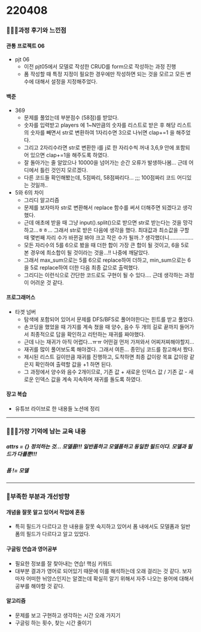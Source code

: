 # 220408

### 👨🏼‍🏫과정 후기와 느낀점

#### 관통 프로젝트 06

- pjt 06
  - 이전 pjt05에서 모델로 작성한 CRUD를 form으로 작성하는 과정 진행
  - 폼 작성할 때 특정 지정이 필요한 경우에만 작성하면 되는 것을 모르고 모든 변수에 대해서 설정을 지정해주었다.



#### 백준

- 369
  - 문제를 풀었는데 부분점수 (58점)를 받았다.
  - 숫자를 입력받고 players 에 1~N만큼의 숫자를 리스트로 받은 후 해당 리스트의 숫자를 빼면서 str로 변환하여 1자리수면 3으로 나뉘면 clap+=1 을 해주었다.
  - 그리고 2자리수라면 str로 변환한 i를 j로 한 자리수씩 꺼내 3,6,9 안에 포함되어 있으면 clap+=1을 해주도록 하였다.
  - 잘 돌아가는 줄 알았으나 10000을 넘어가는 순간 오류가 발생하나봄... 근데 어디에서 틀린 것인지 모르겠다.
  - 다른 코드들 확인해봤는데, 5점짜리, 58점짜리다... ;;; 100점짜리 코드 어디있는 것일까..
- 5와 6의 차이
  - 그리디 알고리즘
  - 문제를 보자마자 str로 변환해서 replace 함수를 써서 더해주면 되겠다고 생각했다.
  - 근데 애초에 받을 때 그냥 input().split()으로 받으면 str로 받는다는 것을 망각하고...ㅎㅎ... 그래서 str로 받은 다음에 생각을 했다. 최대값과 최소값을 구할 때 몇번째 자리 수가 바뀐걸 봐야 크고 작은 수가 될까..? 생각했더니................
  - 모든 자리수의 5를 6으로 봤을 때 더한 합이 가장 큰 합이 될 것이고, 6을 5로 본 경우에 최소합이 될 것이라는 것을...!! 나중에 깨달았다.
  - 그래서 max_sum으로는 5를 6으로 replace하여 더하고, min_sum으로는 6을 5로 replace하여 더한 다음 최종 값으로 출력했다.
  - 그리디는 이런식으로 간단한 코드로도 구현이 될 수 있다.... 근데 생각하는 과정이 어려운 것 같다.



#### 프로그래머스

- 타겟 넘버
  - 탐색에 포함되어 있어서 문제를 DFS/BFS로 풀어야한다는 힌트를 받고 풀었다.
  - 손코딩을 했었을 때 가지를 계속 쳤을 때 양수, 음수 두 개의 길로 끝까지 들어가서 최종적으로 답을 확인하고 리턴하는 재귀를 짜야했다.
  - 근데 나는 재귀가 아직 어렵다...ㅠㅠ 어떤걸 먼저 가져와서 어찌저찌해야할지...
  - 재귀를 많이 풀어보도록 해야겠다. 그래서 여튼... 종민님 코드를 참고해서 짰다.
  - 제시된 리스트 길이만큼 재귀를 진행하고, 도착하면 최종 값이랑 목표 값이랑 같은지 확인하여 출력할 값을 +1 하면 된다.
  - 그 과정에서 양수와 음수 2개이므로, 기존 값 + 새로운 인덱스 값 / 기존 값 - 새로운 인덱스 값을 계속 지속하며 재귀를 돌도록 하였다.



#### 장고 복습

- 유튜브 라이브로 한 내용들 노션에 정리

---

### 💁🏼‍♂️가장 기억에 남는 교육 내용

##### attrs = {} 정의하는 것... 모델폼!!! 일반폼하고 모델폼하고 동일한 필드이다. 모델과 필드가 다를뿐!!! 

##### 폼 != 모델 

---

### 💫부족한 부분과 개선방향

#### 개념을 잘못 알고 있어서 작업에 혼동

- 특히 필드가 다르다고 한 내용을 잘못 숙지하고 있어서 폼 내에서도 모델폼과 일반폼의 필드가 다르다고 알고 있었다.

#### 구글링 연습과 영어공부

- 필요한 정보를 잘 찾아내는 연습! 핵심 키워드
- 대부분 결과가 영어로 되어있기 때문에 이를 해석하는데 오래 걸리는 것 같다. 보자마자 어떠한 뉘앙스인지는 알겠는데 확실히 알기 위해서 자주 나오는 용어에 대해서 공부를 해야할 것 같다.

#### 알고리즘

- 문제를 보고 구현하고 생각하는 시간 오래 가지기
- 구글링 하는 횟수, 찾는 시간 줄이기
